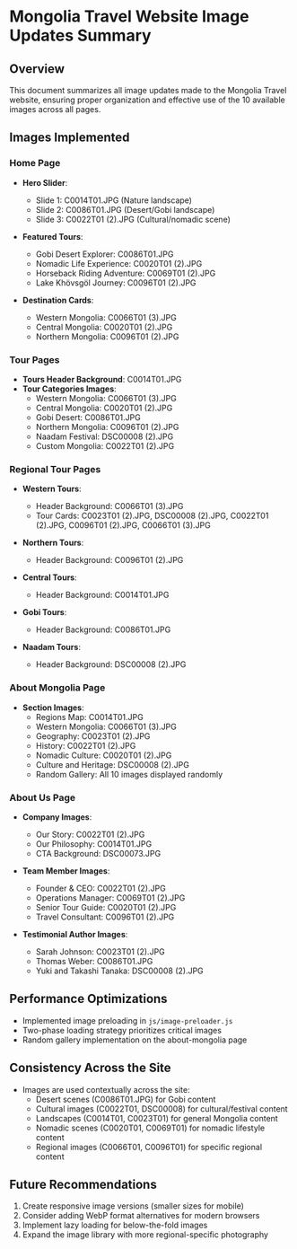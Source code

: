 # Mongolia Travel Website Image Updates Summary

## Overview
This document summarizes all image updates made to the Mongolia Travel website, ensuring proper organization and effective use of the 10 available images across all pages.

## Images Implemented

### Home Page
- **Hero Slider**:
  - Slide 1: C0014T01.JPG (Nature landscape)
  - Slide 2: C0086T01.JPG (Desert/Gobi landscape)
  - Slide 3: C0022T01 (2).JPG (Cultural/nomadic scene)

- **Featured Tours**:
  - Gobi Desert Explorer: C0086T01.JPG
  - Nomadic Life Experience: C0020T01 (2).JPG
  - Horseback Riding Adventure: C0069T01 (2).JPG
  - Lake Khövsgöl Journey: C0096T01 (2).JPG

- **Destination Cards**:
  - Western Mongolia: C0066T01 (3).JPG
  - Central Mongolia: C0020T01 (2).JPG
  - Northern Mongolia: C0096T01 (2).JPG

### Tour Pages
- **Tours Header Background**: C0014T01.JPG
- **Tour Categories Images**:
  - Western Mongolia: C0066T01 (3).JPG
  - Central Mongolia: C0020T01 (2).JPG
  - Gobi Desert: C0086T01.JPG
  - Northern Mongolia: C0096T01 (2).JPG
  - Naadam Festival: DSC00008 (2).JPG
  - Custom Mongolia: C0022T01 (2).JPG

### Regional Tour Pages
- **Western Tours**:
  - Header Background: C0066T01 (3).JPG
  - Tour Cards: C0023T01 (2).JPG, DSC00008 (2).JPG, C0022T01 (2).JPG, C0096T01 (2).JPG, C0066T01 (3).JPG

- **Northern Tours**:
  - Header Background: C0096T01 (2).JPG

- **Central Tours**:
  - Header Background: C0014T01.JPG

- **Gobi Tours**:
  - Header Background: C0086T01.JPG

- **Naadam Tours**:
  - Header Background: DSC00008 (2).JPG

### About Mongolia Page
- **Section Images**:
  - Regions Map: C0014T01.JPG
  - Western Mongolia: C0066T01 (3).JPG
  - Geography: C0023T01 (2).JPG
  - History: C0022T01 (2).JPG
  - Nomadic Culture: C0020T01 (2).JPG
  - Culture and Heritage: DSC00008 (2).JPG
  - Random Gallery: All 10 images displayed randomly

### About Us Page
- **Company Images**:
  - Our Story: C0022T01 (2).JPG
  - Our Philosophy: C0014T01.JPG
  - CTA Background: DSC00073.JPG

- **Team Member Images**:
  - Founder & CEO: C0022T01 (2).JPG
  - Operations Manager: C0069T01 (2).JPG
  - Senior Tour Guide: C0020T01 (2).JPG
  - Travel Consultant: C0096T01 (2).JPG

- **Testimonial Author Images**:
  - Sarah Johnson: C0023T01 (2).JPG
  - Thomas Weber: C0086T01.JPG
  - Yuki and Takashi Tanaka: DSC00008 (2).JPG

## Performance Optimizations
- Implemented image preloading in `js/image-preloader.js`
- Two-phase loading strategy prioritizes critical images
- Random gallery implementation on the about-mongolia page

## Consistency Across the Site
- Images are used contextually across the site:
  - Desert scenes (C0086T01.JPG) for Gobi content
  - Cultural images (C0022T01, DSC00008) for cultural/festival content
  - Landscapes (C0014T01, C0023T01) for general Mongolia content
  - Nomadic scenes (C0020T01, C0069T01) for nomadic lifestyle content
  - Regional images (C0066T01, C0096T01) for specific regional content

## Future Recommendations
1. Create responsive image versions (smaller sizes for mobile)
2. Consider adding WebP format alternatives for modern browsers
3. Implement lazy loading for below-the-fold images
4. Expand the image library with more regional-specific photography 